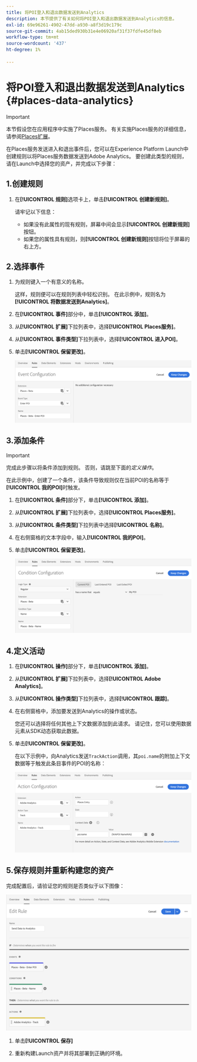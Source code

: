 ```yaml
---
title: 将POI登入和退出数据发送到Analytics
description: 本节提供了有关如何将POI登入和退出数据发送到Analytics的信息。
exl-id: 69e96261-4902-47dd-a930-a8f3d19c179c
source-git-commit: 4ab15ded930b31e4e06920af31f37fdfe45df8eb
workflow-type: tm+mt
source-wordcount: '437'
ht-degree: 1%

---
```


# 将POI登入和退出数据发送到Analytics {#places-data-analytics}


>[!IMPORTANT]
>
>本节假设您在应用程序中实施了Places服务。 有关实施Places服务的详细信息，请参阅[Places扩展](/help/places-ext-aep-sdks/places-extension/places-extension.md)。

在Places服务发送进入和退出事件后，您可以在Experience Platform Launch中创建规则以将Places服务数据发送到Adobe Analytics。 要创建此类型的规则，请在Launch中选择您的资产，并完成以下步骤：

## 1.创建规则

1. 在&#x200B;**[!UICONTROL 规则]**&#x200B;选项卡上，单击&#x200B;**[!UICONTROL 创建新规则]**。

   请牢记以下信息：

   * 如果没有此属性的现有规则，屏幕中间会显示&#x200B;**[!UICONTROL 创建新规则]**&#x200B;按钮。
   * 如果您的属性具有规则，则&#x200B;**[!UICONTROL 创建新规则]**&#x200B;按钮将位于屏幕的右上方。

## 2.选择事件

1. 为规则键入一个有意义的名称。

   这样，规则便可以在规则列表中轻松识别。 在此示例中，规则名为&#x200B;**[!UICONTROL 将数据发送到Analytics]**。

1. 在&#x200B;**[!UICONTROL 事件]**&#x200B;部分中，单击&#x200B;**[!UICONTROL 添加]**。

1. 从&#x200B;**[!UICONTROL 扩展]**&#x200B;下拉列表中，选择&#x200B;**[!UICONTROL Places服务]**。

1. 从&#x200B;**[!UICONTROL 事件类型]**&#x200B;下拉列表中，选择&#x200B;**[!UICONTROL 进入POI]**。

1. 单击&#x200B;**[!UICONTROL 保留更改]**。

   ![“选择事件”](/help/assets/pt-selectEvent.png)


## 3.添加条件

>[!IMPORTANT]
>
>完成此步骤以将条件添加到规则。 否则，请跳至下面的&#x200B;*定义操作*。

在此示例中，创建了一个条件，该条件导致规则仅在当前POI的名称等于&#x200B;**[!UICONTROL 我的POI]**&#x200B;时触发。

1. 在&#x200B;**[!UICONTROL 条件]**&#x200B;部分下，单击&#x200B;**[!UICONTROL 添加]**。

1. 从&#x200B;**[!UICONTROL 扩展]**&#x200B;下拉列表中，选择&#x200B;**[!UICONTROL Places服务]**。

1. 从&#x200B;**[!UICONTROL 条件类型]**&#x200B;下拉列表中选择&#x200B;**[!UICONTROL 名称]**。

1. 在右侧窗格的文本字段中，输入&#x200B;**[!UICONTROL 我的POI]**。

1. 单击&#x200B;**[!UICONTROL 保留更改]**。

   ![“设置条件”](/help/assets/pt-setCondition.png)


## 4.定义活动

1. 在&#x200B;**[!UICONTROL 操作]**&#x200B;部分下，单击&#x200B;**[!UICONTROL 添加]**。

1. 从&#x200B;**[!UICONTROL 扩展]**&#x200B;下拉列表中，选择&#x200B;**[!UICONTROL Adobe Analytics]**。

1. 从&#x200B;**[!UICONTROL 操作类型]**&#x200B;下拉列表中，选择&#x200B;**[!UICONTROL 跟踪]**。

1. 在右侧窗格中，添加要发送到Analytics的操作或状态。

   您还可以选择将任何其他上下文数据添加到此请求。 请记住，您可以使用数据元素从SDK动态获取此数据。

1. 单击&#x200B;**[!UICONTROL 保留更改]**。

   在以下示例中，向Analytics发送`TrackAction`调用，其`poi.name`的附加上下文数据等于触发此条目事件的POI的名称：

   ![“设置操作”](/help/assets/pt-setAction.png)

## 5.保存规则并重新构建您的资产

完成配置后，请验证您的规则是否类似于以下图像：

![“规则已创建”](/help/assets/pt-ruleComplete.png)

1. 单击&#x200B;**[!UICONTROL 保存]**

1. 重新构建Launch资产并将其部署到正确的环境。
